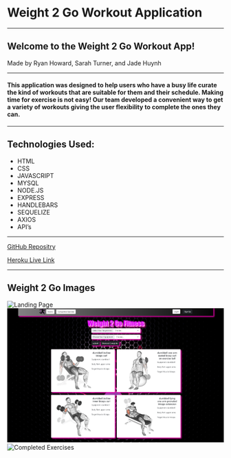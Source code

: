 # Weight 2 Go Workout Application
----
## Welcome to the Weight 2 Go Workout App! 
Made by Ryan Howard, Sarah Turner, and Jade Huynh

----
#### This application was designed to help users who have a busy life curate the kind of workouts that are suitable for them and their schedule. Making time for exercise is not easy! Our team developed a convenient way to get a variety of workouts giving the user flexibility to complete the ones they can.
----
## Technologies Used:
* HTML
* CSS
* JAVASCRIPT
* MYSQL
* NODE.JS
* EXPRESS
* HANDLEBARS
* SEQUELIZE
* AXIOS
* API’s


----

[GitHub Repositry](https://github.com/Rhoward1/workout_app-pj2)

[Heroku Live Link](https://immense-hamlet-02624.herokuapp.com/signup)

----

## Weight 2 Go Images

![Landing Page]()
![Generated Workouts](/public/images/w2gscreenshot.png)
![Completed Exercises]()



